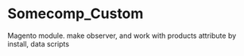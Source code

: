 # Somecomp_Custom
Magento module. make observer, and work with products attribute by install, data scripts
